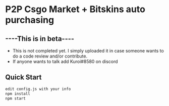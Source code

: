 # P2P Csgo Market + Bitskins auto purchasing

## ----This is in beta----
- This is not completed yet. I simply uploaded it in case someone wants to do a code review and/or contribute.
- If anyone wants to talk add Kuroi#8580 on discord

## Quick Start
```bash
edit config.js with your info
npm install
npm start
```


